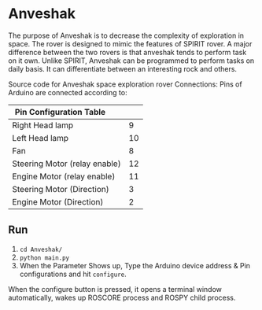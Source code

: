 # Anveshak
The purpose of Anveshak is to decrease the complexity of exploration in space. The rover is
designed to mimic the features of SPIRIT rover. A major difference between the two rovers
is that anveshak tends to perform task on it own. Unlike SPIRIT, Anveshak can be
programmed to perform tasks on daily basis. It can differentiate between an interesting rock
and others.

Source code for Anveshak space exploration rover
Connections: Pins of Arduino are connected according to:

| Pin Configuration Table       |    |
|-------------------------------|----|
| Right Head lamp               | 9  |
| Left Head lamp                | 10 |
| Fan                           | 8  |
| Steering Motor (relay enable) | 12 |
| Engine Motor (relay enable)   | 11 |
| Steering Motor (Direction)    | 3  |
| Engine Motor (Direction)      | 2  |

## Run

1. ```cd Anveshak/```
2. ```python main.py```
3. When the Parameter Shows up, Type the Arduino device address & Pin configurations and hit ```configure```.

When the configure button is pressed, it opens a terminal window automatically, wakes up ROSCORE process and ROSPY child process.
